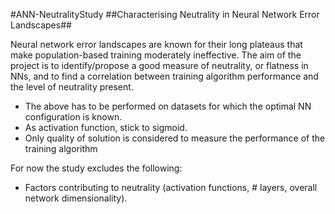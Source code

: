 #ANN-NeutralityStudy
##Characterising Neutrality in Neural Network Error Landscapes##

Neural network error landscapes are known for their long plateaus that make population-based training moderately ineffective. The aim of the project is to identify/propose a good measure of neutrality, or flatness in NNs, and to find a correlation between training algorithm performance and the level of neutrality present.

- The above has to be performed on datasets for which the optimal NN configuration is known.
- As activation function, stick to sigmoid.
- Only quality of solution is considered to measure the performance of the training algorithm

For now the study excludes the following:
- Factors contributing to neutrality (activation functions, # layers, overall network dimensionality).
